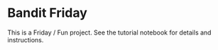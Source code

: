 # Bandit Friday

This is a Friday / Fun project. See the tutorial notebook for details and instructions.
